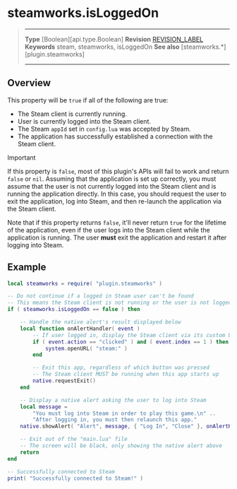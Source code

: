 # steamworks.isLoggedOn

> --------------------- ------------------------------------------------------------------------------------------
> __Type__              [Boolean][api.type.Boolean]
> __Revision__          [REVISION_LABEL](REVISION_URL)
> __Keywords__          steam, steamworks, isLoggedOn
> __See also__          [steamworks.*][plugin.steamworks]
> --------------------- ------------------------------------------------------------------------------------------

## Overview

This property will be `true` if all of the following are true:

* The Steam client is currently running.
* User is currently logged into the Steam client.
* The Steam `appId` set in `config.lua` was accepted by Steam.
* The application has successfully established a connection with the Steam client.

<div class="guide-notebox-imp">
<div class="notebox-title-imp">Important</div>

If this property is `false`, most of this plugin's APIs will fail to work and return `false` or `nil`. Assuming that the application is set up correctly, you must assume that the user is not currently logged into the Steam client and is running the application directly. In this case, you should request the user to exit the application, log into Steam, and then <nobr>re-launch</nobr> the application via the Steam client. 

Note that if this property returns `false`, it'll never return `true` for the lifetime of the application, even if the user logs into the Steam client while the application is running. The user __must__ exit the application and restart it after logging into Steam.

</div>


## Example

``````lua
local steamworks = require( "plugin.steamworks" )

-- Do not continue if a logged in Steam user can't be found
-- This means the Steam client is not running or the user is not logged in
if ( steamworks.isLoggedOn == false ) then

	-- Handle the native alert's result displayed below
	local function onAlertHandler( event )
		-- If user logged in, display the Steam client via its custom URL scheme
		if ( event.action == "clicked" ) and ( event.index == 1 ) then
			system.openURL( "steam:" )
		end

		-- Exit this app, regardless of which button was pressed
		-- The Steam client MUST be running when this app starts up
		native.requestExit()
	end

	-- Display a native alert asking the user to log into Steam
	local message =
		"You must log into Steam in order to play this game.\n" ..
		"After logging in, you must then relaunch this app."
	native.showAlert( "Alert", message, { "Log In", "Close" }, onAlertHandler )

	-- Exit out of the "main.lua" file
	-- The screen will be black, only showing the native alert above
	return
end

-- Successfully connected to Steam
print( "Successfully connected to Steam!" )
``````
